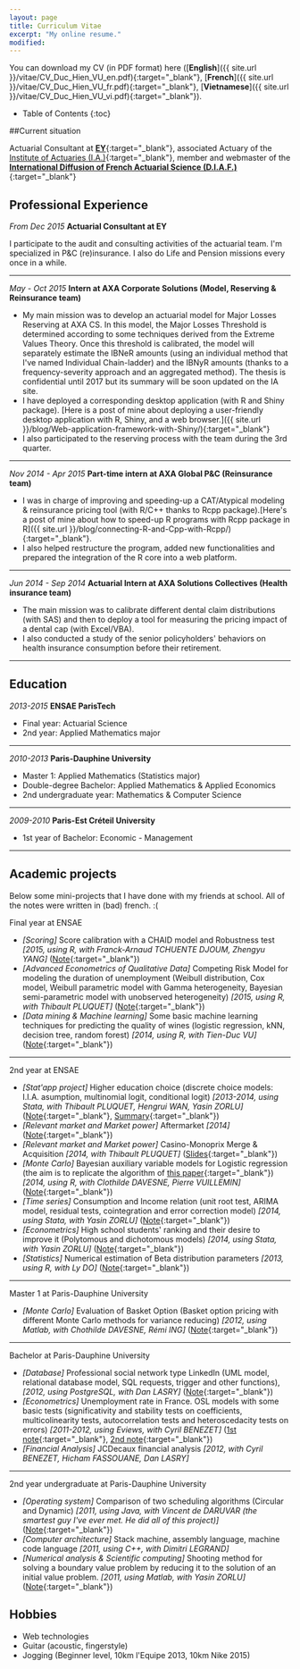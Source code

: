 ```yaml
---
layout: page
title: Curriculum Vitae
excerpt: "My online resume."
modified:
---
```


You can download my CV (in PDF format) here ([**English**]({{ site.url }}/vitae/CV_Duc_Hien_VU_en.pdf){:target="_blank"}, [**French**]({{ site.url }}/vitae/CV_Duc_Hien_VU_fr.pdf){:target="_blank"}, [**Vietnamese**]({{ site.url }}/vitae/CV_Duc_Hien_VU_vi.pdf){:target="_blank"}). 

* Table of Contents
{:toc}

##Current situation

Actuarial Consultant at [**EY**](http://www.ey.com){:target="_blank"}, associated Actuary of the [Institute of Actuaries (I.A.)](http://www.institutdesactuaires.com/){:target="_blank"}, member and webmaster of the [**International Diffusion of French Actuarial Science (D.I.A.F.)**](http://assodiaf.org){:target="_blank"}

## Professional Experience

*From Dec 2015* **Actuarial Consultant at EY**

I participate to the audit and consulting activities of the actuarial team. I'm specialized in P&C (re)insurance. I also do Life and Pension missions every once in a while.

-----

*May - Oct 2015* **Intern at AXA Corporate Solutions (Model, Reserving & Reinsurance team)**

* My main mission was to develop an actuarial model for Major Losses Reserving at AXA CS. In this model, the Major Losses Threshold is determined according to some techniques derived from the Extreme Values Theory. Once this threshold is calibrated, the model will separately estimate  the IBNeR amounts (using an individual method that I've named Individual Chain-ladder) and the IBNyR amounts (thanks to a frequency-severity approach and an aggregated method). The thesis is confidential until 2017 but its summary will be soon updated on the IA site. 
* I have deployed a corresponding desktop application (with R and Shiny package). [Here is a post of mine about deploying a user-friendly desktop application with R, Shiny, and a web browser.]({{ site.url }}/blog/Web-application-framework-with-Shiny/){:target="_blank"}
* I also participated to the reserving process with the team during the 3rd quarter.

------

*Nov 2014 - Apr 2015* **Part-time intern at AXA Global P&C (Reinsurance team)**

* I was in charge of improving and speeding-up a CAT/Atypical modeling & reinsurance pricing tool (with R/C++ thanks to Rcpp package).[Here's a post of mine about how to speed-up R programs with Rcpp package in R]({{ site.url }}/blog/connecting-R-and-Cpp-with-Rcpp/){:target="_blank"}.
* I also helped restructure the program, added new functionalities and prepared the integration of the R core into a web platform.

-----------

*Jun 2014 - Sep 2014* **Actuarial Intern at AXA Solutions Collectives (Health insurance team)**

* The main mission was to calibrate different dental claim distributions (with SAS) and then to deploy a tool for measuring the pricing impact of a dental cap (with Excel/VBA).
* I also conducted a study of the senior policyholders' behaviors on health insurance consumption before their retirement.

-----------

## Education

*2013-2015* **ENSAE ParisTech**

* Final year: Actuarial Science
* 2nd year: Applied Mathematics major

--------

*2010-2013* **Paris-Dauphine University**

* Master 1: Applied Mathematics (Statistics major)
* Double-degree Bachelor: Applied Mathematics & Applied Economics
* 2nd undergraduate year: Mathematics & Computer Science

-------

*2009-2010* **Paris-Est Créteil University**

* 1st year of Bachelor: Economic - Management

--------

## Academic projects
Below some mini-projects that I have done with my friends at school. All of the notes were written in (bad) french. :( 

Final year at ENSAE

* *[Scoring]* Score calibration with a CHAID model and Robustness test *[2015, using R, with Franck-Arnaud TCHUENTE DJOUM, Zhengyu YANG]* ([Note](https://drive.google.com/file/d/0B9sO-FiCPQlja244b25OY3R2aU0/view?usp=sharing){:target="_blank"})
* *[Advanced Econometrics of Qualitative Data]* Competing Risk Model for modeling the duration of unemployment (Weibull distribution, Cox model, Weibull parametric model with Gamma heterogeneity, Bayesian semi-parametric model with unobserved heterogeneity) *[2015, using R, with Thibault PLUQUET]* ([Note](https://drive.google.com/file/d/0B9sO-FiCPQlja2p3Y1JNM3RuNTA/view?usp=sharing){:target="_blank"})
* *[Data mining & Machine learning]* Some basic machine learning techniques for predicting the quality of wines (logistic regression, kNN, decision tree, random forest) *[2014, using R, with Tien-Duc VU]* ([Note](https://drive.google.com/file/d/0B9sO-FiCPQljVFJ0ZkFwQkhaZXc/view?usp=sharing){:target="_blank"})

----------

2nd year at ENSAE

* *[Stat'app project]* Higher education choice (discrete choice models: I.I.A. asumption, multinomial logit, conditional logit) *[2013-2014, using Stata, with Thibault PLUQUET, Hengrui WAN, Yasin ZORLU]* ([Note](https://drive.google.com/file/d/0B9sO-FiCPQljeEZhZVVESDlWekE/view?usp=sharing){:target="_blank"}, [Summary](https://drive.google.com/file/d/0B9sO-FiCPQljdmx0bnEzR0VTTEU/view?usp=sharing){:target="_blank"})
* *[Relevant market and Market power]* Aftermarket *[2014]* ([Note](https://drive.google.com/file/d/0B9sO-FiCPQljV01UN2N4SjY5ak0/view?usp=sharing){:target="_blank"})
* *[Relevant market and Market power]* Casino-Monoprix Merge & Acquisition *[2014, with Thibault PLUQUET]* ([Slides](https://drive.google.com/file/d/0B9sO-FiCPQljWW9RcGd6NGpNTVU/view?usp=sharing){:target="_blank"})
* *[Monte Carlo]* Bayesian auxiliary variable models for Logistic regression (the aim is to replicate the algorithm of [this paper](http://projecteuclid.org/download/pdf_1/euclid.ba/1340371078){:target="_blank"}) *[2014, using R, with Clothilde DAVESNE, Pierre VUILLEMIN]* ([Note](https://drive.google.com/file/d/0B9sO-FiCPQljTllQdWp1WFlveXM/view?usp=sharing){:target="_blank"})
* *[Time series]* Consumption and Income relation (unit root test, ARIMA model, residual tests, cointegration and error correction model) *[2014, using Stata, with Yasin ZORLU]* ([Note](https://drive.google.com/file/d/0B9sO-FiCPQljVzVWVnBPX2RHTWM/view?usp=sharing){:target="_blank"})
* *[Econometrics]* High school students' ranking and their desire to improve it (Polytomous and dichotomous models) *[2014, using Stata, with Yasin ZORLU]* ([Note](https://drive.google.com/file/d/0B9sO-FiCPQljdXZCRzFLQW1hV0U/view?usp=sharing){:target="_blank"})  
* *[Statistics]* Numerical estimation of Beta distribution parameters *[2013, using R, with Ly DO]* ([Note](https://drive.google.com/file/d/0B9sO-FiCPQljMzZyLUlXbUxsX1E/view?usp=sharing){:target="_blank"})

-----------

Master 1 at Paris-Dauphine University

* *[Monte Carlo]* Evaluation of Basket Option (Basket option pricing with different Monte Carlo methods for variance reducing) *[2012, using Matlab, with Chothilde DAVESNE, Rémi ING]* ([Note](https://drive.google.com/file/d/0B9sO-FiCPQljS1ViU0c2MURzQXc/view?usp=sharing){:target="_blank"})

-----------

Bachelor at Paris-Dauphine University

* *[Database]* Professional social network type LinkedIn (UML model, relational database model, SQL requests, trigger and other functions),  *[2012, using PostgreSQL, with Dan LASRY]* ([Note](https://drive.google.com/file/d/0B9sO-FiCPQljQVR4Uk1reGwyTk0/view?usp=sharing){:target="_blank"})
* *[Econometrics]* Unemployment rate in France. OSL models with some basic tests (significativity and stability tests on coefficients, multicolinearity tests, autocorrelation tests and heteroscedacity tests on errors) *[2011-2012, using Eviews, with Cyril BENEZET]* ([1st note](https://drive.google.com/file/d/0B9sO-FiCPQljWU5zWndUQzVYQ1U/view?usp=sharing){:target="_blank"}, [2nd note](https://drive.google.com/file/d/0B9sO-FiCPQljLTNrZkVfMkhTTDA/view?usp=sharing){:target="_blank"})
* *[Financial Analysis]* JCDecaux financial analysis *[2012, with Cyril BENEZET, Hicham FASSOUANE, Dan LASRY]*

-----------

2nd year undergraduate at Paris-Dauphine University

* *[Operating system]* Comparison of two scheduling algorithms (Circular and Dynamic) *[2011, using Java, with Vincent de DARUVAR (the smartest guy I've ever met. He did all of this project)]* ([Note](https://drive.google.com/file/d/0B9sO-FiCPQljRTRzcndkNUhXTjA/view?usp=sharing){:target="_blank"})
* *[Computer architecture]* Stack machine, assembly language, machine code language *[2011, using C++, with Dimitri LEGRAND]*
* *[Numerical analysis & Scientific computing]* Shooting method for solving a boundary value problem by reducing it to the solution of an initial value problem. *[2011, using Matlab, with Yasin ZORLU]* ([Note](https://drive.google.com/file/d/0B9sO-FiCPQljZ1pzZ0F2azllR2M/view?usp=sharing){:target="_blank"})

## Hobbies

* Web technologies
* Guitar (acoustic, fingerstyle)
* Jogging (Beginner level, 10km l'Equipe 2013, 10km Nike 2015)
